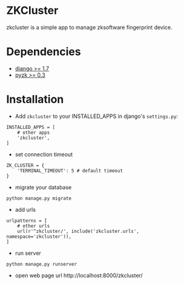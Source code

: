 # ZKCluster

zkcluster is a simple app to manage zksoftware fingerprint device.

# Dependencies
* [django >= 1.7](http://djangoproject.com/ "Django Project")
* [pyzk >= 0.3](https://github.com/fananimi/pyzk/ "pyzk")

# Installation

* Add ``zkcluster`` to your INSTALLED_APPS in django's ``settings.py``:
```
INSTALLED_APPS = [
    # other apps
    'zkcluster',
]
```

* set connection timeout
```
ZK_CLUSTER = {
    'TERMINAL_TIMEOUT': 5 # default timeout
}
```

* migrate your database

```
python manage.py migrate
```

* add urls

```
urlpatterns = [
    # other urls
    url(r'^zkcluster/', include('zkcluster.urls', namespace='zkcluster')),
]
```

* run server

```
python manage.py runserver
```

* open web page url http://localhost:8000/zkcluster/
